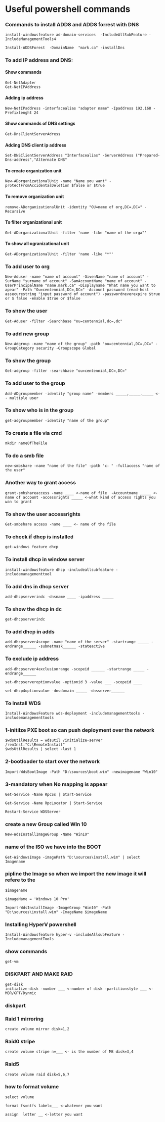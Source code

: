 # Useful powershell commands

### Commands to install ADDS and ADDS forrest with DNS
```
install-windowsfeature ad-domain-services  -IncludeAllSubFeature -IncludeManagementTools4
```
```
Install-ADDSForest  -DomainName  "mark.ca" -installDns
```

### To add IP address and DNS:

#### Show commands
```
Get-NetAdapter
Get-NetIPAddress
```
#### Adding ip address
```
New-NetIPaddress -interfacealias "adapter name" -Ipaddress 192.168 -Prefixlenght 24
```
#### Show commands of DNS settings
```
Get-DnsClientServerAdress
```
#### Adding DNS client ip address
```
Set-DNSClientServerAddress "Interfacealias" -ServerAddress ("Prepared-Dns-address","Alternate DNS"
```
#### To create organization unit
```
New-ADorganizationalUnit -name "Name you want" -protectFromAccidentalDeletion $false or $true
```
#### To remove organization unit
```
remove-ADorganizationalUnit -identity "OU=name of org,DC=,DC=" -Recursive
```
#### To filter organizational unit
```
Get-ADorganizationalUnit -filter 'name -like "name of the orga"'
```
#### To show all ogranizational unit
```
Get-ADorganizationalUnit -filter 'name -like "*"'
```
### To add user to org
```
New-Aduser -name "name of account" -GivenName "name of account" -SurName "surname of account" -SamAccountName "name of account" -UserPrincipalName "name.mark.ca" -Displayname "What name you want to apear" -Path "Ou=centennial,DC=,DC=" -Account password (read-host -assecurestring "input password of account") -passwordneverexpire $true or $ false -enable $true or $false
```
### To show the user 
```
Get-Aduser -filter -Searchbase "ou=centennial,dc=,dc"
```
### To add new group
```
New-Adgroup -name "name of the group" -path "ou=centennial,DC=,DC=" -GroupCategory security -Groupscope Global
```
### To show the group
```
Get-adgroup -filter -searchbase "ou=centennial,DC=,DC="
```
### To add user to the group
```
Add-ADgroupmember -identity "group name" -members _____,_____,_____ <-- multiple user
```
### To show who is in the group
```
get-adgroupmember -identity "name of the group"
```
### To create a file via cmd
```
mkdir nameOfTheFile
```
### To do a smb file
```
new-smbshare -name "name of the file" -path "c: " -fullaccess "name of the user"
```
### Another way to grant access
```
grant-smbshareaccess -name ____ <-name of file  -Accountname _____ <-name of account -accessrights _____ <-what kind of access rights you wan to grant
```
### To show the user accessrights
```
Get-smbshare access -name ____ <- name of the file
```
### To check if dhcp is installed
```
get-windows feature dhcp
```
### To install dhcp in window server
```
install-windowsfeature dhcp -includeallsubfeature -includemanagementtool
```
### To add dns in dhcp server
```
add-dhcpserverindc -dnsname ____ -ipaddress _____
```
### To show the dhcp in dc
```
get-dhcpserverindc
```
### To add dhcp in adds
```
add-dhcpserver4scope -name "name of the server" -startrange _____ -endrange______ -subnetmask______ -stateactive
```
### To exclude ip address
```
add-dhcpserver4exclusionrange -scopeid ______ -startrange _____ -endrange______
```
```
set-dhcpserveroptionvalue -optionid 3 -value ___ -scopeid ____
```
```
set-dhcp4optionvalue -dnsdomain _____ -dnsserver______
```
### To Install WDS
```
Install-WindowsFeature wds-deployment -includemanagementtools -includemanagementtools
```
### 1-initilze PXE boot so can push deployment over the network
```
$wdsUtilResults = wdsutil /initialize-server /remInst:"C:\RemoteInstall"
$wdsUtilResults | select -last 1
```
### 2-bootloader to start over the network
```
Import-WdsBootImage -Path "D:\sources\boot.wim" -newimagename "Win10"
```
### 3-mandatory when No mapping is appear
```
Get-Service -Name RpcSs | Start-Service
```
```
Get-Service -Name RpcLocator | Start-Service
```
```
Restart-Service WDSServer
```
###  create a new Group called WIn 10
```
New-WdsInstallImageGroup -Name "Win10"
```
### name of the ISO we have into the BOOT
```
Get-WindowsImage -imagePath "D:\sources\install.wim" | select Imagename
```
### pipline the Image so when we import the new image it will refere to the 
```
$imagename
```
```
$imageName = 'Windows 10 Pro'
```
```
Import-WdsInstallImage -ImageGroup "Win10" -Path "D:\sources\install.wim" -ImageName $imageName
```
### Installing HyperV powershell
```
Install-Windowsfeature hyper-v -includeAllsubFeature -IncludemanagementTools
```
### show commands
```
get-vm
```
### DISKPART AND MAKE RAID
```
get-disk
initialize-disk -number ___ <-number of disk -partitionstyle ___ <-MBR/GPT/Dynmic
```
### diskpart
### Raid 1 mirroring
```
create volume mirror disk=1,2
```
### Raid0 stripe
```
create volume stripe n=___ <- is the number of MB disk=3,4
```
### Raid5 
```
create volume raid disk=5,6,7
```
### how to format volume
```
select volume
```
```
format fs=ntfs label=___ <-whatever you want
```
```
assign  letter __ <-letter you want
```   

